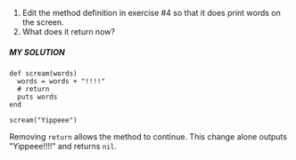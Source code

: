 1) Edit the method definition in exercise #4 so that it does print words on the screen.
2) What does it return now?

##### MY SOLUTION
```
def scream(words)
  words = words + "!!!!"
  # return
  puts words
end

scream("Yippeee")
```

Removing ```return``` allows the method to continue.
This change alone outputs "Yippeee!!!!" and returns ```nil```.
